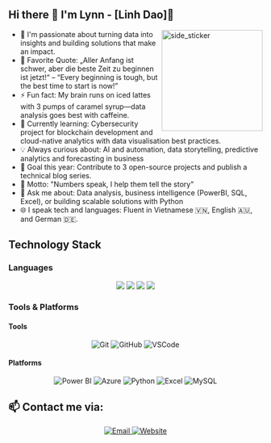 ## Hi there :wave: I'm Lynn - [Linh Dao]🌱 
<img align="right" width=200px height=200px alt="side_sticker" src="https://media3.giphy.com/media/v1.Y2lkPTc5MGI3NjExcGoxcmdmbXp5bnRncDd0aXExdG42Z2w4OXByZHprcHJ6amM2YjUwbCZlcD12MV9pbnRlcm5hbF9naWZfYnlfaWQmY3Q9Zw/L1R1tvI9svkIWwpVYr/giphy.gif" />

- 🔭 I'm passionate about turning data into insights and building solutions that make an impact.
- 🥅 Favorite Quote: „Aller Anfang ist schwer, aber die beste Zeit zu beginnen ist jetzt!“ – “Every beginning is tough, but the best time to start is now!”
- ⚡ Fun fact: My brain runs on iced lattes with 3 pumps of caramel syrup—data analysis goes best with caffeine.
- 🌱 Currently learning: Cybersecurity project for blockchain development and cloud-native analytics with data visualisation best practices.
- 💡 Always curious about: AI and automation, data storytelling, predictive analytics and forecasting in business
- 🎯 Goal this year: Contribute to 3 open-source projects and publish a technical blog series.
- 🧠 Motto: "Numbers speak, I help them tell the story"
- 💬 Ask me about: Data analysis, business intelligence (PowerBI, SQL, Excel), or building scalable solutions with Python
- 🌐 I speak tech and languages: Fluent in Vietnamese 🇻🇳, English 🇦🇺, and German 🇩🇪.

## Technology Stack 
### Languages
<p align="center">
  <img src="https://img.shields.io/badge/Python-3670A0?style=for-the-badge&logo=python&logoColor=ffdd54">
  <img src="https://img.shields.io/badge/JavaScript-ffd60a?style=for-the-badge&logo=javascript&logoColor=black">
  <img src="https://img.shields.io/badge/Java-007396?style=for-the-badge&logo=java&logoColor=white">
  <img src="https://img.shields.io/badge/SQL-f18701?style=for-the-badge&logo=mysql&logoColor=white">
</p>


### Tools & Platforms
#### Tools
<p align="center">
  <img alt="Git" src="https://img.shields.io/badge/Git-e5383b?style=for-the-badge&logo=git&logoColor=white">
  <img alt="GitHub" src="https://img.shields.io/badge/GitHub-22223b?style=for-the-badge&logo=github&logoColor=white">
  <img alt="VSCode" src="https://img.shields.io/badge/VSCode-00a7e1?style=for-the-badge&logo=visualstudiocode&logoColor=white">
</p>



#### Platforms
<p align="center">
  <img alt="Power BI" src="https://img.shields.io/badge/Power_BI-F2C811?style=for-the-badge&logo=microsoftpowerbi&logoColor=white" />
  <img alt="Azure" src="https://img.shields.io/badge/Azure-4cc9f0?style=for-the-badge&logo=microsoftazure&logoColor=white" />
  <img alt="Python" src="https://img.shields.io/badge/Python-3776AB?style=for-the-badge&logo=python&logoColor=white" />
  <img alt="Excel" src="https://img.shields.io/badge/Microsoft_Excel-217346?style=for-the-badge&logo=microsoft-excel&logoColor=white" />
  <img alt="MySQL" src="https://img.shields.io/badge/MySQL-003f88?style=for-the-badge&logo=mysql&logoColor=white" />
</p>



## 📫 Contact me via:

<p align="center">
  <a href="mailto:lynnd01.forwork@gmail.com">
    <img alt="Email" src="https://img.shields.io/badge/Email-0077B5?style=for-the-badge&logo=gmail&logoColor=white">
  </a>
  <a href="https://thanhtuyen.vercel.app/">
    <img alt="Website" src="https://img.shields.io/badge/Website-00bbf9?style=for-the-badge&logo=googlechrome&logoColor=white">
  </a>
</p>
